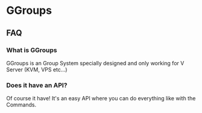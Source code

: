 # GGroups

<h2>FAQ</h2>
<h3>What is GGroups</h3>
GGroups is an Group System specially designed and only working for V Server (KVM, VPS etc...)
<h3>Does it have an API?</h3>
Of course it have! It's an easy API where you can do everything like with the Commands.
